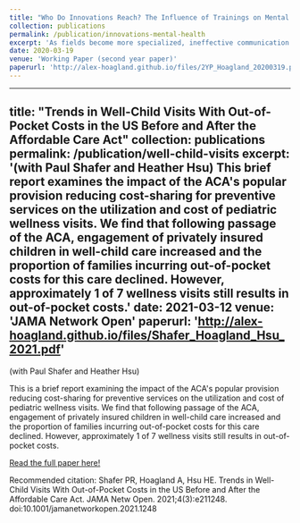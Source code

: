 ```yaml
---
title: "Who Do Innovations Reach? The Influence of Trainings on Mental Health Treatments"
collection: publications
permalink: /publication/innovations-mental-health
excerpt: 'As fields become more specialized, ineffective communication between innovators and practitioners can slow the diffusion of ideas. This paper examines the impact of continuing education in eating disorder treatment, comparing the take-up of (i) tangible innovations (psychopharmacology) and (ii) intangible innovations (psychotherapy) following professional conferences. I use a novel extension of an estimator proposed by Calvi, Lewbel, and Tommasi (2019) in an event study setting to overcome data limitations. I find very small responses among therapists for both kinds of innovations, suggesting that continuing medical education is not an important channel for treatment diffusion.'
date: 2020-03-19
venue: 'Working Paper (second year paper)'
paperurl: 'http://alex-hoagland.github.io/files/2YP_Hoagland_20200319.pdf'
---
```

---
title: "Trends in Well-Child Visits With Out-of-Pocket Costs in the US Before and After the Affordable Care Act"
collection: publications
permalink: /publication/well-child-visits
excerpt: '(with Paul Shafer and Heather Hsu) This brief report examines the impact of the ACA's popular provision reducing cost-sharing for preventive services on the utilization and cost of pediatric wellness visits. We find that following passage of the ACA, engagement of privately insured children in well-child care increased and the proportion of families incurring out-of-pocket costs for this care declined. However, approximately 1 of 7 wellness visits still results in out-of-pocket costs.'
date: 2021-03-12
venue: 'JAMA Network Open'
paperurl: 'http://alex-hoagland.github.io/files/Shafer_Hoagland_Hsu_2021.pdf'
---

(with Paul Shafer and Heather Hsu) 

This is a brief report examining the impact of the ACA's popular provision reducing cost-sharing for preventive services on the utilization and cost of pediatric wellness visits. We find that following passage of the ACA, engagement of privately insured children in well-child care increased
and the proportion of families incurring out-of-pocket costs for this care declined. However, approximately 1 of 7 wellness visits still results in out-of-pocket costs.

[Read the full paper here!](http://alex-hoagland.github.io/files/Shafer_Hoagland_Hsu_2021.pdf)

Recommended citation: Shafer PR, Hoagland A, Hsu HE. Trends in Well-Child Visits With Out-of-Pocket Costs in the US Before and After the Affordable Care Act. JAMA Netw Open. 2021;4(3):e211248. doi:10.1001/jamanetworkopen.2021.1248
